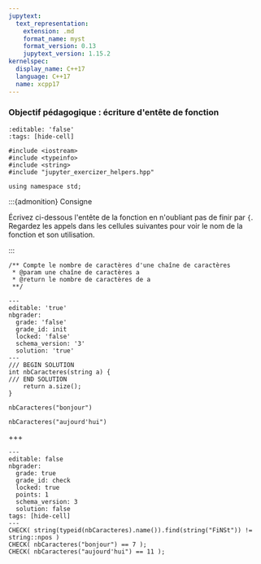 ```yaml
---
jupytext:
  text_representation:
    extension: .md
    format_name: myst
    format_version: 0.13
    jupytext_version: 1.15.2
kernelspec:
  display_name: C++17
  language: C++17
  name: xcpp17
---
```


### Objectif pédagogique : écriture d'entête de fonction

```{code-cell}
:editable: 'false'
:tags: [hide-cell]

#include <iostream>
#include <typeinfo>
#include <string>
#include "jupyter_exercizer_helpers.hpp"

using namespace std;
```

:::{admonition} Consigne

Écrivez ci-dessous l'entête de la fonction en n'oubliant pas de finir
par `{`. Regardez les appels dans les cellules suivantes pour voir le
nom de la fonction et son utilisation.

:::

```{code-cell}
/** Compte le nombre de caractères d'une chaîne de caractères
 * @param une chaîne de caractères a
 * @return le nombre de caractères de a
 **/
```

```{code-cell}
---
editable: 'true'
nbgrader:
  grade: 'false'
  grade_id: init
  locked: 'false'
  schema_version: '3'
  solution: 'true'
---
/// BEGIN SOLUTION
int nbCaracteres(string a) {
/// END SOLUTION
    return a.size();
}

```

```{code-cell}
nbCaracteres("bonjour")
```

```{code-cell}
nbCaracteres("aujourd'hui")
```

+++

```{code-cell}
---
editable: false
nbgrader:
  grade: true
  grade_id: check
  locked: true
  points: 1
  schema_version: 3
  solution: false
tags: [hide-cell]
---
CHECK( string(typeid(nbCaracteres).name()).find(string("FiNSt")) != string::npos )
CHECK( nbCaracteres("bonjour") == 7 );
CHECK( nbCaracteres("aujourd'hui") == 11 );
```
